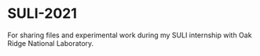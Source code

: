 # SULI-2021

For sharing files and experimental work during my SULI internship with Oak Ridge National Laboratory.

